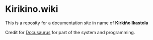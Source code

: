 # Kirikino.wiki

This is a reposity for a documentation site in name of **Kirkiño Ikastola**

Credit for [Docusaurus](https://docusaurus.io) for part of the system and programming.
